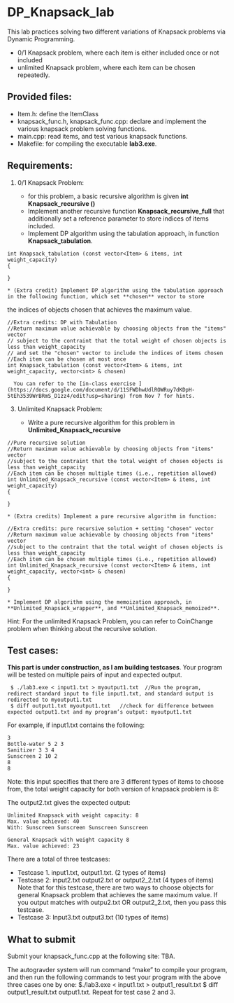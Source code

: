 # DP_Knapsack_lab

This lab practices solving two different variations of Knapsack problems via Dynamic Programming.
 * 0/1 Knapsack problem, where each item is either included once or not included
 * unlimited Knapsack problem, where each item can be chosen repeatedly.

## Provided files:
  * Item.h: define the ItemClass
  * knapsack_func.h, knapsack_func.cpp: declare and implement the various knapsack problem solving functions.
  * main.cpp: read items, and test various knapsack functions.
  * Makefile: for compiling the executable **lab3.exe**.

## Requirements:

1. 0/1 Knapsack Problem:
   
    * for this problem, a basic recursive algorithm is given **int Knapsack_recursive ()**
    * Implement another recursive function **Knapsack_recursive_full** that additionally set a reference parameter to store indices of items included.
    * Implement DP algorithm using the tabulation approach, in function **Knapsack_tabulation**.

```
int Knapsack_tabulation (const vector<Item> & items, int weight_capacity)
{

}
```
    * (Extra credit) Implement DP algorithm using the tabulation approach in the following function, which set **chosen** vector to store
   the indices of objects chosen that achieves the maximum value.

```
//Extra credits: DP with Tabulation
//Return maximum value achievable by choosing objects from the "items" vector 
// subject to the contraint that the total weight of chosen objects is less than weight_capacity
// and set the "chosen" vector to include the indices of items chosen 
//Each item can be chosen at most once 
int Knapsack_tabulation (const vector<Item> & items, int weight_capacity, vector<int> & chosen)
```

      You can refer to the [in-class exercise ](https://docs.google.com/document/d/11SFWDhwUdlROWRuy7dKDpH-5tEh3539WrBRmS_D1zz4/edit?usp=sharing) from Nov 7 for hints. 

3. Unlimited Knapsack Problem:
   
    * Write a pure recursive algorithm for this problem in **Unlimited_Knapsack_recursive**

```
//Pure recursive solution 
//Return maximum value achievable by choosing objects from "items" vector 
//subject to the contraint that the total weight of chosen objects is less than weight_capacity
//Each item can be chosen multiple times (i.e., repetition allowed) 
int Unlimited_Knapsack_recursive (const vector<Item> & items, int weight_capacity)
{

}
```
    * (Extra credits) Implement a pure recursive algorithm in function:

```
//Extra credits: pure recursive solution + setting "chosen" vector 
//Return maximum value achievable by choosing objects from "items" vector 
//subject to the contraint that the total weight of chosen objects is less than weight_capacity
//Each item can be chosen multiple times (i.e., repetition allowed) 
int Unlimited_Knapsack_recursive (const vector<Item> & items, int weight_capacity, vector<int> & chosen)
{

}
```
      
    * Implement DP algorithm using the memoization approach, in **Unlimited_Knapsack_wrapper**, and **Unlimited_Knapsack_memoized**.

  Hint: For the unlimited Knapsack Problem, you can refer to CoinChange problem  when thinking about the recursive solution.    


## Test cases:

**This part is under construction, as I am building testcases**. Your program will be tested on multiple pairs of input and expected output. 
 
 ```
  $ ./lab3.exe < input1.txt > myoutput1.txt  //Run the program, redirect standard input to file input1.txt, and standard output is redirected to myoutput1.txt 
  $ diff output1.txt myoutput1.txt   //check for difference between expected output1.txt and my program’s output: myoutput1.txt 
 ```

For example,  if input1.txt contains the following: 
```
3
Bottle-water 5 2 3 
Sanitizer 3 3 4
Sunscreen 2 10 2 
8
8
```
Note: this input specifies that there are 3 different types of items to choose from, the total weight capacity for both version of knapsack problem is 8: 


The output2.txt gives the expected output:
```
Unlimited Knapsack with weight capacity: 8
Max. value achieved: 40
With: Sunscreen Sunscreen Sunscreen Sunscreen 

General Knapsack with weight capacity 8
Max. value achieved: 23
```

There are a total of three testcases:

* Testcase 1.  input1.txt, output1.txt.  (2 types of items) 
* Testcase 2: input2.txt output2.txt  or output2_2.txt  (4 types of items) 
  Note that for this testcase, there are two ways to choose objects for general Knapsack problem that achieves the same maximum value. If you output matches with outpu2.txt OR output2_2.txt, then you pass this testcase. 
* Testcase 3: Input3.txt output3.txt  (10 types of items)

## What to submit 

Submit your knapsack_func.cpp at the following site:
TBA.

The autogravder system will run command “make” to compile your program, and then run the following commands to test your program with the above three cases one by one: 
$./lab3.exe < input1.txt > output1_result.txt 
$ diff output1_result.txt output1.txt. 
Repeat for test case 2 and 3. 
